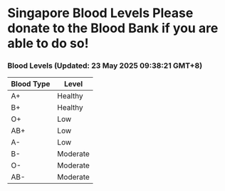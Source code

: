 Singapore Blood Levels
 Please donate to the Blood Bank if you are able to do so!
================================================================================================================================

### Blood Levels (Updated: 23 May 2025 09:38:21 GMT+8)
| Blood Type | Level     |
|------------|-----------|
| A+     | Healthy |
| B+     | Healthy |
| O+     | Low |
| AB+     | Low |
| A-     | Low |
| B-     | Moderate |
| O-     | Moderate |
| AB-     | Moderate |
